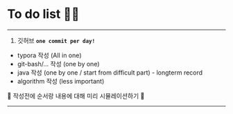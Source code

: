 # To do list 💨💨

****

1.  깃허브 **`one commit per day!`**
   * typora 작성 (All in one)
   * git-bash/... 작성 (one by one)
   * java  작성 (one by one / start from difficult part) - longterm record
   * algorithm 작성 (less important)

🎈 작성전에 순서랑 내용에 대해 미리 시뮬레이션하기 🎈

****

